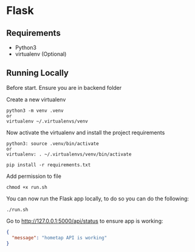 # Flask

## Requirements

- Python3
- virtualenv (Optional)

## Running Locally

Before start. Ensure you are in backend folder

Create a new virtualenv

    python3 -m venv .venv
    or
    virtualenv ~/.virtualenvs/venv

Now activate the virtualenv and install the project requirements

    python3: source .venv/bin/activate
    or
    virtualenv: . ~/.virtualenvs/venv/bin/activate

    pip install -r requirements.txt

Add permission to file

    chmod +x run.sh

You can now run the Flask app locally, to do so you can do the following:

    ./run.sh

Go to http://127.0.0.1:5000/api/status to ensure app is working:

```json
{
  "message": "hometap API is working"
}
```
